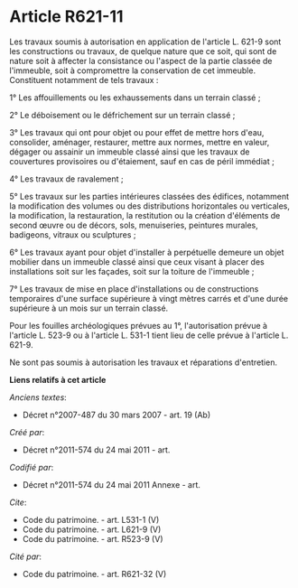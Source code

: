 # Article R621-11

Les travaux soumis à autorisation en application de l'article L. 621-9 sont les constructions ou travaux, de quelque nature
que ce soit, qui sont de nature soit à affecter la consistance ou l'aspect de la partie classée de l'immeuble, soit à
compromettre la conservation de cet immeuble. Constituent notamment de tels travaux : 

1° Les affouillements ou les exhaussements dans un terrain classé ; 

2° Le déboisement ou le défrichement sur un terrain classé ; 

3° Les travaux qui ont pour objet ou pour effet de mettre hors d'eau, consolider, aménager, restaurer, mettre aux normes,
mettre en valeur, dégager ou assainir un immeuble classé ainsi que les travaux de couvertures provisoires ou d'étaiement,
sauf en cas de péril immédiat ; 

4° Les travaux de ravalement ; 

5° Les travaux sur les parties intérieures classées des édifices, notamment la modification des volumes ou des distributions
horizontales ou verticales, la modification, la restauration, la restitution ou la création d'éléments de second œuvre ou de
décors, sols, menuiseries, peintures murales, badigeons, vitraux ou sculptures ; 

6° Les travaux ayant pour objet d'installer à perpétuelle demeure un objet mobilier dans un immeuble classé ainsi que ceux
visant à placer des installations soit sur les façades, soit sur la toiture de l'immeuble ; 

7° Les travaux de mise en place d'installations ou de constructions temporaires d'une surface supérieure à vingt mètres
carrés et d'une durée supérieure à un mois sur un terrain classé. 

Pour les fouilles archéologiques prévues au 1°, l'autorisation prévue à l'article L. 523-9 ou à l'article L. 531-1 tient lieu
de celle prévue à l'article L. 621-9. 

Ne sont pas soumis à autorisation les travaux et réparations d'entretien.

**Liens relatifs à cet article**

_Anciens textes_:

  - Décret n°2007-487 du 30 mars 2007 - art. 19 (Ab)

_Créé par_:

  - Décret n°2011-574 du 24 mai 2011  - art.

_Codifié par_:

  - Décret n°2011-574 du 24 mai 2011 Annexe - art.

_Cite_:

  - Code du patrimoine. - art. L531-1 (V)
  - Code du patrimoine. - art. L621-9 (V)
  - Code du patrimoine. - art. R523-9 (V)

_Cité par_:

  - Code du patrimoine. - art. R621-32 (V)
